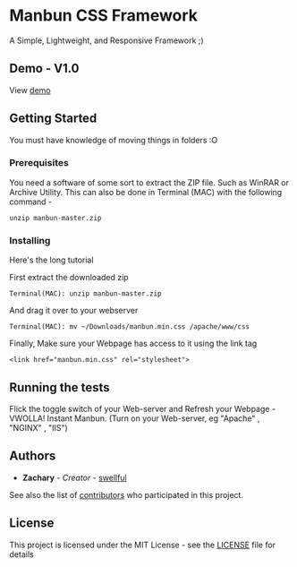 # Manbun CSS Framework

A Simple, Lightweight, and Responsive Framework ;)

## Demo - V1.0

View [demo](https://swellful.github.io/manbun/)

## Getting Started

You must have knowledge of moving things in folders :O

### Prerequisites

You need a software of some sort to extract the ZIP file. Such as WinRAR or Archive Utility.
This can also be done in Terminal (MAC) with the following command -
```
unzip manbun-master.zip
```

### Installing

Here's the long tutorial

First extract the downloaded zip

```
Terminal(MAC): unzip manbun-master.zip
```

And drag it over to your webserver

```
Terminal(MAC): mv ~/Downloads/manbun.min.css /apache/www/css
```

Finally, Make sure your Webpage has access to it using the link tag

```
<link href="manbun.min.css" rel="stylesheet">
```

## Running the tests

Flick the toggle switch of your Web-server and Refresh your Webpage - VWOLLA! Instant Manbun.
(Turn on your Web-server, eg "Apache" , "NGINX" , "IIS")

## Authors

* **Zachary** - *Creator* - [swellful](https://github.com/swellful)

See also the list of [contributors](https://github.com/swellful/manbun/contributors) who participated in this project.

## License

This project is licensed under the MIT License - see the [LICENSE](LICENSE) file for details
